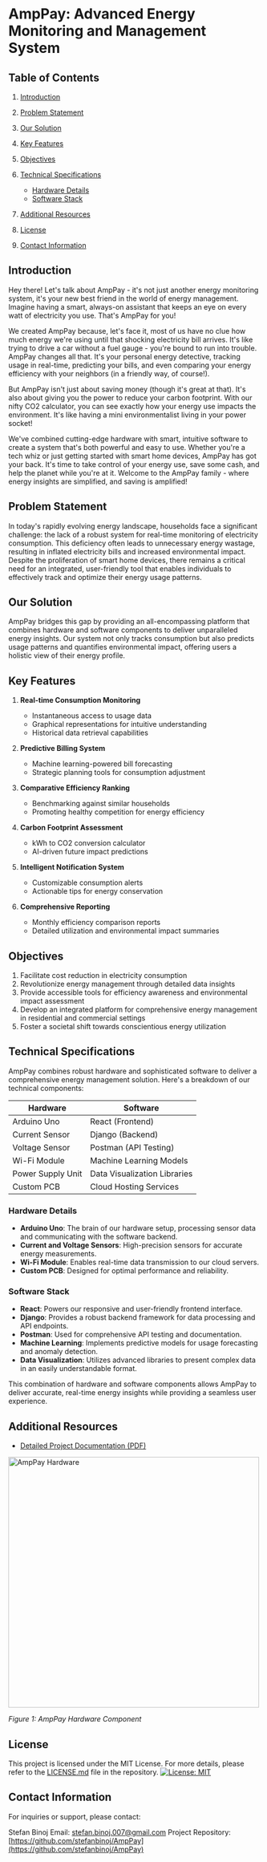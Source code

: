 # AmpPay: Advanced Energy Monitoring and Management System

## Table of Contents
1. [Introduction](#introduction)
2. [Problem Statement](#problem-statement)
3. [Our Solution](#our-solution)
4. [Key Features](#key-features)
5. [Objectives](#objectives)
6. [Technical Specifications](#technical-specifications)
   - [Hardware Details](#hardware-details)
   - [Software Stack](#software-stack)
7. [Additional Resources](#additional-resources)

8. [License](#license)
9. [Contact Information](#contact-information)

## Introduction

Hey there! Let's talk about AmpPay - it's not just another energy monitoring system, it's your new best friend in the world of energy management. Imagine having a smart, always-on assistant that keeps an eye on every watt of electricity you use. That's AmpPay for you!

We created AmpPay because, let's face it, most of us have no clue how much energy we're using until that shocking electricity bill arrives. It's like trying to drive a car without a fuel gauge - you're bound to run into trouble. AmpPay changes all that. It's your personal energy detective, tracking usage in real-time, predicting your bills, and even comparing your energy efficiency with your neighbors (in a friendly way, of course!).

But AmpPay isn't just about saving money (though it's great at that). It's also about giving you the power to reduce your carbon footprint. With our nifty CO2 calculator, you can see exactly how your energy use impacts the environment. It's like having a mini environmentalist living in your power socket!

We've combined cutting-edge hardware with smart, intuitive software to create a system that's both powerful and easy to use. Whether you're a tech whiz or just getting started with smart home devices, AmpPay has got your back. It's time to take control of your energy use, save some cash, and help the planet while you're at it. Welcome to the AmpPay family - where energy insights are simplified, and saving is amplified!

## Problem Statement

In today's rapidly evolving energy landscape, households face a significant challenge: the lack of a robust system for real-time monitoring of electricity consumption. This deficiency often leads to unnecessary energy wastage, resulting in inflated electricity bills and increased environmental impact. Despite the proliferation of smart home devices, there remains a critical need for an integrated, user-friendly tool that enables individuals to effectively track and optimize their energy usage patterns.

## Our Solution

AmpPay bridges this gap by providing an all-encompassing platform that combines hardware and software components to deliver unparalleled energy insights. Our system not only tracks consumption but also predicts usage patterns and quantifies environmental impact, offering users a holistic view of their energy profile.

## Key Features

1. **Real-time Consumption Monitoring**
   - Instantaneous access to usage data
   - Graphical representations for intuitive understanding
   - Historical data retrieval capabilities

2. **Predictive Billing System**
   - Machine learning-powered bill forecasting
   - Strategic planning tools for consumption adjustment

3. **Comparative Efficiency Ranking**
   - Benchmarking against similar households
   - Promoting healthy competition for energy efficiency

4. **Carbon Footprint Assessment**
   - kWh to CO2 conversion calculator
   - AI-driven future impact predictions

5. **Intelligent Notification System**
   - Customizable consumption alerts
   - Actionable tips for energy conservation

6. **Comprehensive Reporting**
   - Monthly efficiency comparison reports
   - Detailed utilization and environmental impact summaries

## Objectives

1. Facilitate cost reduction in electricity consumption
2. Revolutionize energy management through detailed data insights
3. Provide accessible tools for efficiency awareness and environmental impact assessment
4. Develop an integrated platform for comprehensive energy management in residential and commercial settings
5. Foster a societal shift towards conscientious energy utilization

## Technical Specifications

AmpPay combines robust hardware and sophisticated software to deliver a comprehensive energy management solution. Here's a breakdown of our technical components:

| Hardware                | Software               |
|-------------------------|------------------------|
| Arduino Uno             | React (Frontend)       |
| Current Sensor          | Django (Backend)       |
| Voltage Sensor          | Postman (API Testing)  |
| Wi-Fi Module            | Machine Learning Models|
| Power Supply Unit       | Data Visualization Libraries |
| Custom PCB              | Cloud Hosting Services |

### Hardware Details
- **Arduino Uno**: The brain of our hardware setup, processing sensor data and communicating with the software backend.
- **Current and Voltage Sensors**: High-precision sensors for accurate energy measurements.
- **Wi-Fi Module**: Enables real-time data transmission to our cloud servers.
- **Custom PCB**: Designed for optimal performance and reliability.

### Software Stack
- **React**: Powers our responsive and user-friendly frontend interface.
- **Django**: Provides a robust backend framework for data processing and API endpoints.
- **Postman**: Used for comprehensive API testing and documentation.
- **Machine Learning**: Implements predictive models for usage forecasting and anomaly detection.
- **Data Visualization**: Utilizes advanced libraries to present complex data in an easily understandable format.

This combination of hardware and software components allows AmpPay to deliver accurate, real-time energy insights while providing a seamless user experience.

## Additional Resources

- [Detailed Project Documentation (PDF)](https://docs.google.com/viewer?url=https://github.com/stefanbinoj/AmpPay/raw/main/build/static/media/Document%20from%20STEFAN.pptx)

<img src="https://github.com/stefanbinoj/AmpPay/raw/main/build/static/media/Screenshot%20from%202024-07-12%2010-27-38.png" alt="AmpPay Hardware" width="500"/>

*Figure 1: AmpPay Hardware Component*


## License

This project is licensed under the MIT License. For more details, please refer to the [LICENSE.md](LICENSE.md) file in the repository.
[![License: MIT](https://img.shields.io/badge/License-MIT-yellow.svg)](https://opensource.org/licenses/MIT)


## Contact Information

For inquiries or support, please contact:

Stefan Binoj
Email: stefan.binoj.007@gmail.com
Project Repository: [https://github.com/stefanbinoj/AmpPay](https://github.com/stefanbinoj/AmpPay)